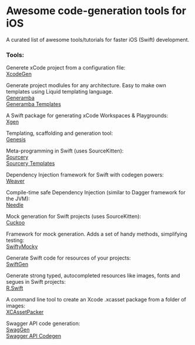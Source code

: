 # Awesome code-generation tools for iOS
A curated list of awesome tools/tutorials for faster iOS (Swift) development.

### Tools: <br/>

Generete xCode project from a configuration file: <br/>
[XcodeGen](https://github.com/yonaskolb/XcodeGen) <br/>

Generate project modlules for any architecture. Easy to make own templates using Liquid templating language. <br/>
[Generamba](https://github.com/strongself/Generamba) <br/>
[Generamba Templates](https://github.com/strongself/generamba-catalog) <br/>

A Swift package for generating xCode Workspaces & Playgrounds: <br/>
[Xgen](https://github.com/JohnSundell/Xgen) <br/>

Templating, scaffolding and generation tool: <br/>
[Genesis](https://github.com/yonaskolb/Genesis) <br/>

Meta-programming in Swift (uses SourceKitten): <br/>
[Sourcery](https://github.com/krzysztofzablocki/Sourcery) <br/>
[Sourcery Templates](https://github.com/AliSoftware/SourceryTemplates) <br/>

Dependency Injection framework for Swift with codegen powers: <br/>
[Weaver](https://github.com/scribd/Weaver) <br/>

Compile-time safe Dependency Injection (similar to Dagger framework for the JVM): <br/>
[Needle](https://github.com/uber/needle) <br/>

Mock generation for Swift projects (uses SourceKitten): <br/>
[Cuckoo](https://github.com/Brightify/Cuckoo) <br/>

Framework for mock generation. Adds a set of handy methods, simplifying testing: <br/>
[SwiftyMocky](https://github.com/MakeAWishFoundation/SwiftyMocky) <br/>

Generate Swift code for resources of your projects: <br/>
[SwiftGen](https://github.com/SwiftGen/SwiftGen) <br/>

Generate strong typed, autocompleted resources like images, fonts and segues in Swift projects: <br/>
[R.Swift](https://github.com/mac-cain13/R.swift) <br/>

A command line tool to create an Xcode .xcasset package from a folder of images: <br/>
[XCAssetPacker](https://github.com/inquisitiveSoft/XCAssetPacker) <br/>

Swagger API code generation: <br/>
[SwagGen](https://github.com/yonaskolb/SwagGen)<br/>
[Swagger API Codegen](https://github.com/swagger-api/swagger-codegen/tree/master/samples/client/petstore/swift) <br/>
